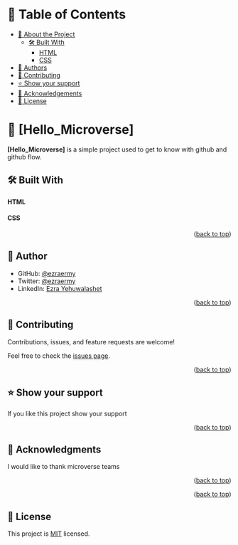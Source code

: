 
# 📗 Table of Contents

- [📖 About the Project](#about-project)
  - [🛠 Built With](#built-with)
    - [HTML](#tech-stack)
    - [CSS](#key-features)
- [👥 Authors](#authors)
- [🤝 Contributing](#contributing)
- [⭐️ Show your support](#support)
- [🙏 Acknowledgements](#acknowledgements)
- [📝 License](#license)

# 📖 [Hello_Microverse] <a name="about-project"></a>

**[Hello_Microverse]** is a simple project used to get to know with github and github flow.

## 🛠 Built With <a name="built-with"></a>

#### HTML <a name="tech-stack"></a>

#### CSS <a name="key-features"></a>

<p align="right">(<a href="#readme-top">back to top</a>)</p>


## 👤 Author <a name="authors"></a>

   - GitHub: [@ezraermy](https://github.com/)
   - Twitter: [@ezraermy](https://twitter.com/)
   - LinkedIn: [Ezra Yehuwalashet](https://linkedin.com/)


<p align="right">(<a href="#readme-top">back to top</a>)</p>

## 🤝 Contributing <a name="contributing"></a>

Contributions, issues, and feature requests are welcome!

Feel free to check the [issues page](../../issues/).

<p align="right">(<a href="#readme-top">back to top</a>)</p>

## ⭐️ Show your support <a name="support"></a>


If you like this project show your support

<p align="right">(<a href="#readme-top">back to top</a>)</p>

<!-- ACKNOWLEDGEMENTS -->

## 🙏 Acknowledgments <a name="acknowledgements"></a>

I would like to thank microverse teams

<p align="right">(<a href="#readme-top">back to top</a>)</p>



<p align="right">(<a href="#readme-top">back to top</a>)</p>

<!-- LICENSE -->

## 📝 License <a name="license"></a>

This project is [MIT](./LICENSE) licensed.
